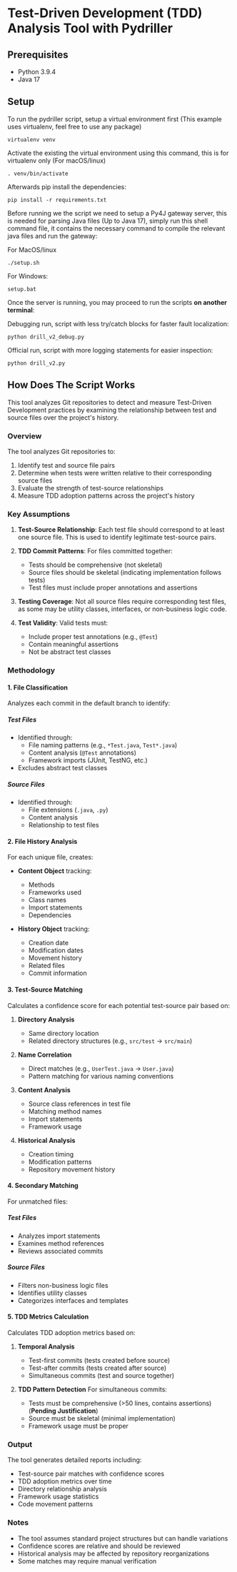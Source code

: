# Test-Driven Development (TDD) Analysis Tool with Pydriller

## Prerequisites

- Python 3.9.4
- Java 17

## Setup

To run the pydriller script, setup a virtual environment first (This example uses virtualenv, feel free to use any package)

```
virtualenv venv 
```

Activate the existing the virtual environment using this command, this is for virtualenv only (For macOS/linux)

```
. venv/bin/activate  
```


Afterwards pip install the dependencies:

```
pip install -r requirements.txt 
```

Before running we the script we need to setup a Py4J gateway server, this is needed for parsing Java files (Up to Java 17), simply run this shell command file, it contains the necessary command to compile the relevant java files and run the gateway:

For MacOS/linux
```
./setup.sh 
```

For Windows:
```
setup.bat
```
Once the server is running, you may proceed to run the scripts **on another terminal**:

Debugging run, script with less try/catch blocks for faster fault localization:
```
python drill_v2_debug.py
```

Official run, script with more logging statements for easier inspection:
```
python drill_v2.py
```


## How Does The Script Works

This tool analyzes Git repositories to detect and measure Test-Driven Development practices by examining the relationship between test and source files over the project's history.

### Overview

The tool analyzes Git repositories to:
1. Identify test and source file pairs
2. Determine when tests were written relative to their corresponding source files
3. Evaluate the strength of test-source relationships
4. Measure TDD adoption patterns across the project's history

### Key Assumptions

1. **Test-Source Relationship**: Each test file should correspond to at least one source file. This is used to identify legitimate test-source pairs.

2. **TDD Commit Patterns**: For files committed together:
   - Tests should be comprehensive (not skeletal)
   - Source files should be skeletal (indicating implementation follows tests)
   - Test files must include proper annotations and assertions

3. **Testing Coverage**: Not all source files require corresponding test files, as some may be utility classes, interfaces, or non-business logic code.

4. **Test Validity**: Valid tests must:
   - Include proper test annotations (e.g., `@Test`)
   - Contain meaningful assertions
   - Not be abstract test classes

### Methodology

#### 1. File Classification

Analyzes each commit in the default branch to identify:

##### Test Files
- Identified through:
  - File naming patterns (e.g., `*Test.java`, `Test*.java`)
  - Content analysis (`@Test` annotations)
  - Framework imports (JUnit, TestNG, etc.)
- Excludes abstract test classes

##### Source Files
- Identified through:
  - File extensions (`.java`, `.py`)
  - Content analysis
  - Relationship to test files

#### 2. File History Analysis

For each unique file, creates:

- **Content Object** tracking:
  - Methods
  - Frameworks used
  - Class names
  - Import statements
  - Dependencies

- **History Object** tracking:
  - Creation date
  - Modification dates
  - Movement history
  - Related files
  - Commit information

#### 3. Test-Source Matching

Calculates a confidence score for each potential test-source pair based on:

1. **Directory Analysis**
   - Same directory location
   - Related directory structures (e.g., `src/test` → `src/main`)

2. **Name Correlation**
   - Direct matches (e.g., `UserTest.java` → `User.java`)
   - Pattern matching for various naming conventions

3. **Content Analysis**
   - Source class references in test file
   - Matching method names
   - Import statements
   - Framework usage

4. **Historical Analysis**
   - Creation timing
   - Modification patterns
   - Repository movement history

#### 4. Secondary Matching

For unmatched files:

##### Test Files
- Analyzes import statements
- Examines method references
- Reviews associated commits

##### Source Files
- Filters non-business logic files
- Identifies utility classes
- Categorizes interfaces and templates

#### 5. TDD Metrics Calculation

Calculates TDD adoption metrics based on:

1. **Temporal Analysis**
   - Test-first commits (tests created before source)
   - Test-after commits (tests created after source)
   - Simultaneous commits (test and source together)

2. **TDD Pattern Detection**
For simultaneous commits:
   - Tests must be comprehensive (>50 lines, contains assertions) (**Pending Justification**)
   - Source must be skeletal (minimal implementation)
   - Framework usage must be proper

### Output

The tool generates detailed reports including:

- Test-source pair matches with confidence scores
- TDD adoption metrics over time
- Directory relationship analysis
- Framework usage statistics
- Code movement patterns

### Notes

- The tool assumes standard project structures but can handle variations
- Confidence scores are relative and should be reviewed
- Historical analysis may be affected by repository reorganizations
- Some matches may require manual verification